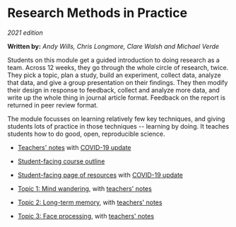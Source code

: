 # Research Methods in Practice

_2021 edition_

**Written by:** _Andy Wills, Chris Longmore, Clare Walsh and Michael Verde_


Students on this module get a guided introduction to doing research as a team. Across 12 weeks, they go through the whole circle of research, twice. They pick a topic, plan a study, build an experiment, collect data, analyze that data, and give a group presentation on their findings. They then modify their design in response to feedback, collect and analyze more data, and write up the whole thing in journal article format. Feedback on the report is returned in peer review format.

The module focusses on learning relatively few key techniques, and giving students lots of practice in those techniques -- learning by doing. It teaches students how to do good, open, reproducible science.

- [Teachers' notes](teacher_notes.html) with [COVID-19 update](teacher_notes_covid.html)

- [Student-facing course outline](https://ajwills72.github.io/rmip/psyc520moduleoutline.html) 

- [Student-facing page of resources](rmip2.html) with [COVID-19 update](rmip2-covid.html)

- [Topic 1: Mind wandering](topic1.html), with [teachers' notes](topic1teachernotes.html)

- [Topic 2: Long-term memory](topic2.html), with [teachers' notes](topic2teachernotes.html)

- [Topic 3: Face processing](topic3.html), with [teachers' notes](topic3teachernotes.html)



